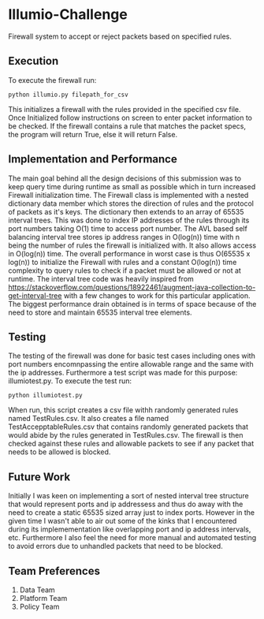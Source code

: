 # Illumio-Challenge
Firewall system to accept or reject packets based on specified rules.

## Execution
To execute the firewall run:
```
python illumio.py filepath_for_csv
```
This initializes a firewall with the rules provided in the specified csv file. 
Once Initialized follow instructions on screen to enter packet information to be checked. If the firewall contains a rule that matches the packet specs, the program will return True, else it will return False.

## Implementation and Performance
The main goal behind all the design decisions of this submission was to keep query time during runtime as small as possible which in turn increased Firewall initialization time. The Firewall class is implemented with a nested dictionary data member which stores the direction of rules and the protocol of packets as it's keys. The dictionary then extends to an array of 65535 interval trees. This was done to index IP addresses of the rules through its port numbers taking O(1) time to access port number. The AVL based self balancing interval tree stores ip address ranges in O(log(n)) time with n being the number of rules the firewall is initialized with. It also allows access in O(log(n)) time. The overall performance in worst case is thus O(65535 x log(n)) to initialize the Firewall with rules and a constant O(log(n)) time complexity to query rules to check if a packet must be allowed or not at runtime. The interval tree code was heavily inspired from https://stackoverflow.com/questions/18922461/augment-java-collection-to-get-interval-tree with a few changes to work for this particular application. The biggest performance drain obtained is in terms of space because of the need to store and maintain 65535 interval tree elements.

## Testing
The testing of the firewall was done for basic test cases including ones with port numbers encomnpassing the entire allowable range and the same with the ip addresses. Furthermore a test script was made for this purpose: illumiotest.py. To execute the test run:
```
python illumiotest.py
```
When run, this script creates a csv file withh randomly generated rules named TestRules.csv. It also creates a file named TestAccepptableRules.csv that contains randomly generated packets that would abide by the rules generated in TestRules.csv. The firewall is then checked against these rules and allowable packets to see if any packet that needs to be allowed is blocked.

## Future Work
Initially I was keen on implementing a sort of nested interval tree structure that would represent ports and ip addressess and thus do away with the need to create a static 65535 sized array just to index ports. However in the given time I wasn't able to air out some of the kinks that I encountered during its implemementation like overlapping port and ip address intervals, etc. Furthermore I also feel the need for more manual and automated testing to avoid errors due to unhandled packets that need to be blocked. 

## Team Preferences
1. Data Team
2. Platform Team
3. Policy Team
